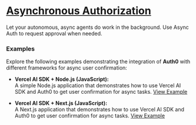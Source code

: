 # [Asynchronous Authorization](https://auth0.com/ai/docs/async-authorization)

Let your autonomous, async agents do work in the background. Use Async Auth to request approval when needed.

### Examples

Explore the following examples demonstrating the integration of **Auth0** with different frameworks for async user confirmation:

- **Vercel AI SDK + Node.js (JavaScript):**  
   A simple Node.js application that demonstrates how to use Vercel AI SDK and Auth0 to get user confirmation for async tasks.
   [View Example](https://github.com/auth0-samples/auth0-ai-samples/tree/main/async-user-confirmation/vercel-ai-node-js)

- **Vercel AI SDK + Next.js (JavaScript):**  
   A Next.js application that demonstrates how to use Vercel AI SDK and Auth0 to get user confirmation for async tasks.
   [View Example](https://github.com/auth0-samples/auth0-ai-samples/tree/main/async-user-confirmation/vercel-ai-next-js)
